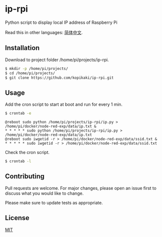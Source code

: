 # ip-rpi
Python script to display local IP address of Raspberry Pi

Read this in other languages: [简体中文](https://github.com/kopikaki/ip-rpi/blob/master/README.zh-cn.md).

## Installation

Download to project folder /home/pi/projects/ip-rpi.

```bash
$ mkdir -p /home/pi/projects/
$ cd /home/pi/projects/
$ git clone https://github.com/kopikaki/ip-rpi.git
```

## Usage

Add the cron script to start at boot and run for every 1 min.

```bash
$ crontab -e
```

```
@reboot sudo python /home/pi/projects/ip-rpi/ip.py > /home/pi/docker/node-red-exp/data/ip.txt &
* * * * * sudo python /home/pi/projects/ip-rpi/ip.py > /home/pi/docker/node-red-exp/data/ip.txt
@reboot sudo iwgetid -r > /home/pi/docker/node-red-exp/data/ssid.txt &
* * * * * sudo iwgetid -r > /home/pi/docker/node-red-exp/data/ssid.txt
```

Check the cron script.

```bash
$ crontab -l
```

## Contributing
Pull requests are welcome. For major changes, please open an issue first to discuss what you would like to change.

Please make sure to update tests as appropriate.

## License
[MIT](https://choosealicense.com/licenses/mit/)
